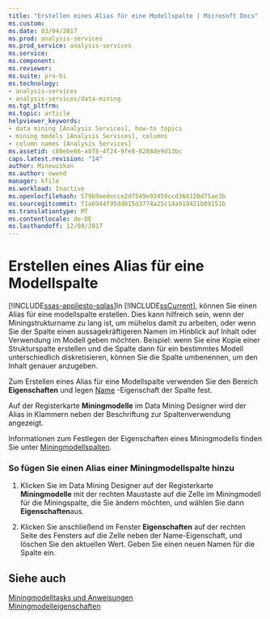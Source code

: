 ```yaml
---
title: "Erstellen eines Alias für eine Modellspalte | Microsoft Docs"
ms.custom: 
ms.date: 03/04/2017
ms.prod: analysis-services
ms.prod_service: analysis-services
ms.service: 
ms.component: 
ms.reviewer: 
ms.suite: pro-bi
ms.technology:
- analysis-services
- analysis-services/data-mining
ms.tgt_pltfrm: 
ms.topic: article
helpviewer_keywords:
- data mining [Analysis Services], how-to topics
- mining models [Analysis Services], columns
- column names [Analysis Services]
ms.assetid: c80ebe66-a8f8-4f24-9fe8-8288de9d13bc
caps.latest.revision: "14"
author: Minewiskan
ms.author: owend
manager: kfile
ms.workload: Inactive
ms.openlocfilehash: 579b9aedecce2df549e93459ccd368120d75ae3b
ms.sourcegitcommit: f1a6944f95dd015d3774a25c14a919421b09151b
ms.translationtype: MT
ms.contentlocale: de-DE
ms.lasthandoff: 12/08/2017
---
```

# <a name="create-an-alias-for-a-model-column"></a>Erstellen eines Alias für eine Modellspalte
[!INCLUDE[ssas-appliesto-sqlas](../../includes/ssas-appliesto-sqlas.md)]In [!INCLUDE[ssCurrent](../../includes/sscurrent-md.md)], können Sie einen Alias für eine modellspalte erstellen. Dies kann hilfreich sein, wenn der Miningstrukturname zu lang ist, um mühelos damit zu arbeiten, oder wenn Sie der Spalte einen aussagekräftigeren Namen im Hinblick auf Inhalt oder Verwendung im Modell geben möchten. Beispiel: wenn Sie eine Kopie einer Strukturspalte erstellen und die Spalte dann für ein bestimmtes Modell unterschiedlich diskretisieren, können Sie die Spalte umbenennen, um den Inhalt genauer anzugeben.  
  
 Zum Erstellen eines Alias für eine Modellspalte verwenden Sie den Bereich **Eigenschaften** und legen [Name](../../analysis-services/scripting/properties/name-element-assl.md) -Eigenschaft der Spalte fest.  
  
 Auf der Registerkarte **Miningmodelle** im Data Mining Designer wird der Alias in Klammern neben der Beschriftung zur Spaltenverwendung angezeigt.  
  
 Informationen zum Festlegen der Eigenschaften eines Miningmodells finden Sie unter [Miningmodellspalten](../../analysis-services/data-mining/mining-model-columns.md).  
  
### <a name="to-add-an-alias-to-a-mining-model-column"></a>So fügen Sie einen Alias einer Miningmodellspalte hinzu  
  
1.  Klicken Sie im Data Mining Designer auf der Registerkarte **Miningmodelle** mit der rechten Maustaste auf die Zelle im Miningmodell für die Miningspalte, die Sie ändern möchten, und wählen Sie dann **Eigenschaften**aus.  
  
2.  Klicken Sie anschließend im Fenster **Eigenschaften** auf der rechten Seite des Fensters auf die Zelle neben der Name-Eigenschaft, und löschen Sie den aktuellen Wert. Geben Sie einen neuen Namen für die Spalte ein.  
  
## <a name="see-also"></a>Siehe auch  
 [Miningmodelltasks und Anweisungen](../../analysis-services/data-mining/mining-model-tasks-and-how-tos.md)   
 [Miningmodelleigenschaften](../../analysis-services/data-mining/mining-model-properties.md)  
  
  
